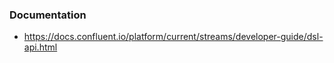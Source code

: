 ### Documentation

- https://docs.confluent.io/platform/current/streams/developer-guide/dsl-api.html

